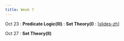 ```yaml
---
title: Week 7
---
```


Oct 23
: **Predicate Logic(III)**
: **Set Theory(I)**
  :  \[[slides-zh](https://basics.sjtu.edu.cn/~yangqizhe/pdf/dm2023w/slides/DMLec6-handout-zh.pdf)\]


Oct 27
: **Set Theory(II)**



  


